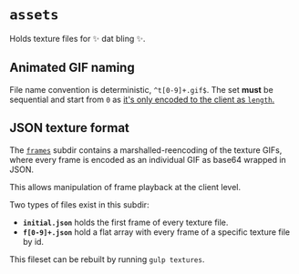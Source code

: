 # `assets`

Holds texture files for ✨ dat bling ✨.

## Animated GIF naming

File name convention is deterministic, `^t[0-9]+.gif$`. The set **must** be
sequential and start from `0` as [it's only encoded to the client as `length`.](../builder/babel-plugins/bling-count-texture-files.js)

## JSON texture format

The [`frames`](./frames) subdir contains a marshalled-reencoding of the texture GIFs, where every frame is encoded as an individual GIF as base64 wrapped in JSON.

This allows manipulation of frame playback at the client level.

Two types of files exist in this subdir:

- **`initial.json`** holds the first frame of every texture file.
- **`f[0-9]+.json`** hold a flat array with every frame of a specific texture file by id.

This fileset can be rebuilt by running `gulp textures`.
